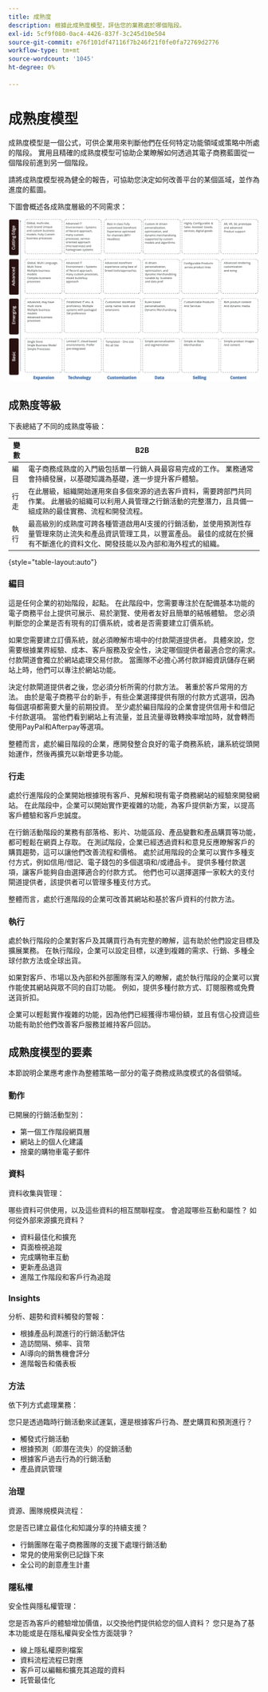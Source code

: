 ```yaml
---
title: 成熟度
description: 根據此成熟度模型，評估您的業務處於哪個階段。
exl-id: 5cf9f080-0ac4-4426-837f-3c245d10e504
source-git-commit: e76f101df47116f7b246f21f0fe0fa72769d2776
workflow-type: tm+mt
source-wordcount: '1045'
ht-degree: 0%

---
```


# 成熟度模型

成熟度模型是一個公式，可供企業用來判斷他們在任何特定功能領域或策略中所處的階段。 實用且精確的成熟度模型可協助企業瞭解如何透過其電子商務藍圖從一個階段前進到另一個階段。

請將成熟度模型視為健全的報告，可協助您決定如何改善平台的某個區域，並作為進度的藍圖。

下圖會概述各成熟度層級的不同需求：

![各成熟度層級的需求圖表](../../assets/playbooks/maturity-levels.png)

## 成熟度等級

下表總結了不同的成熟度等級：

| 變數 | B2B |
-----------|----------|
| 編目 | 電子商務成熟度的入門級包括單一行銷人員最容易完成的工作。 業務通常會持續發展，以基礎知識為基礎，進一步提升客戶體驗。 |
| 行走 | 在此層級，組織開始運用來自多個來源的過去客戶資料，需要跨部門共同作業。  此層級的組織可以利用人員管理之行銷活動的完整潛力，且具備一組成熟的最佳實務、流程和開發流程。 |
| 執行 | 最高級別的成熟度可跨各種管道啟用AI支援的行銷活動，並使用預測性存量管理來防止流失和產品資訊管理工具，以豐富產品。 最佳的成就在於擁有不斷進化的資料文化、開發技能以及內部和海外程式的組織。 |

{style="table-layout:auto"}

### 編目

這是任何企業的初始階段，起點。 在此階段中，您需要專注於在配備基本功能的電子商務平台上提供可展示、易於瀏覽、使用者友好且簡單的結帳體驗。 您必須判斷您的企業是否有現有的訂價系統，或者是否需要建立訂價系統。

如果您需要建立訂價系統，就必須瞭解市場中的付款閘道提供者。 具體來說，您需要根據業界經驗、成本、客戶服務及安全性，決定哪個提供者最適合您的需求。 付款閘道會獨立於網站處理交易付款。 當團隊不必擔心將付款詳細資訊儲存在網站上時，他們可以專注於網站功能。

決定付款閘道提供者之後，您必須分析所需的付款方法。 著重於客戶常用的方法。 由於是電子商務平台的新手，有些企業選擇提供有限的付款方式選項，因為每個選項都需要大量的前期投資。 至少處於編目階段的企業會提供信用卡和借記卡付款選項。 當他們看到網站上有流量，並且流量導致轉換率增加時，就會轉而使用PayPal和Afterpay等選項。

整體而言，處於編目階段的企業，應開發整合良好的電子商務系統，讓系統從頭開始運作，然後再擴充以新增更多功能。

### 行走

處於行進階段的企業開始根據現有客戶、見解和現有電子商務網站的經驗來開發網站。 在此階段中，企業可以開始實作更複雜的功能，為客戶提供新方案，以提高客戶體驗和客戶忠誠度。

在行銷活動階段的業務有部落格、影片、功能區段、產品變數和產品購買等功能，都可輕鬆在網頁上存取。 在測試階段，企業已經透過資料和意見反應瞭解客戶的購買趨勢，這可以讓他們改善流程和價格。 處於試用階段的企業可以實作多種支付方式，例如信用/借記、電子錢包的多個選項和/或禮品卡。 提供多種付款選項，讓客戶能夠自由選擇適合的付款方式。 他們也可以選擇選擇一家較大的支付閘道提供者，該提供者可以管理多種支付方式。

整體而言，處於行進階段的企業可改善其網站和基於客戶資料的付款方法。

### 執行

處於執行階段的企業對客戶及其購買行為有完整的瞭解，這有助於他們設定目標及擴展業務。 在執行階段，企業可以設定目標，以達到複雜的需求、行銷、多種全球付款方法或全球出貨。

如果對客戶、市場以及內部和外部團隊有深入的瞭解，處於執行階段的企業可以實作能使其網站與眾不同的自訂功能。 例如，提供多種付款方式、訂閱服務或免費送貨折扣。

企業可以輕鬆實作複雜的功能，因為他們已經獲得市場份額，並且有信心投資這些功能有助於他們改善客戶服務並維持客戶回訪。

## 成熟度模型的要素

本節說明企業應考慮作為整體策略一部分的電子商務成熟度模式的各個領域。

### 動作

已開展的行銷活動型別：

- 第一個工作階段網頁層
- 網站上的個人化建議
- 捨棄的購物車電子郵件

### 資料

資料收集與管理：

哪些資料可供使用，以及這些資料的相互關聯程度。 會追蹤哪些互動和屬性？ 如何從外部來源擴充資料？

- 資料最佳化和擴充
- 頁面檢視追蹤
- 完成購物車互動
- 更新產品退貨
- 進階工作階段和客戶行為追蹤

### Insights

分析、趨勢和資料觸發的警報：

- 根據產品利潤進行的行銷活動評估
- 造訪間隔、頻率、貨幣
- AI導向的銷售機會評分
- 進階報告和儀表板

### 方法

依下列方式處理業務：

您只是透過臨時行銷活動來試運氣，還是根據客戶行為、歷史購買和預測進行？

- 觸發式行銷活動
- 根據預測（即潛在流失）的促銷活動
- 根據客戶過去行為的行銷活動
- 產品資訊管理

### 治理

資源、團隊規模與流程：

您是否已建立最佳化和知識分享的持續支援？

- 行銷團隊在電子商務團隊的支援下處理行銷活動
- 常見的使用案例已記錄下來
- 全公司的創意產生計畫

### 隱私權

安全性與隱私權管理：

您是否為客戶的體驗增加價值，以交換他們提供給您的個人資料？ 您只是為了基本功能或是在隱私權與安全性方面競爭？

- 線上隱私權原則檔案
- 資料流程流程已對應
- 客戶可以編輯和擴充其追蹤的資料
- 託管最佳化
